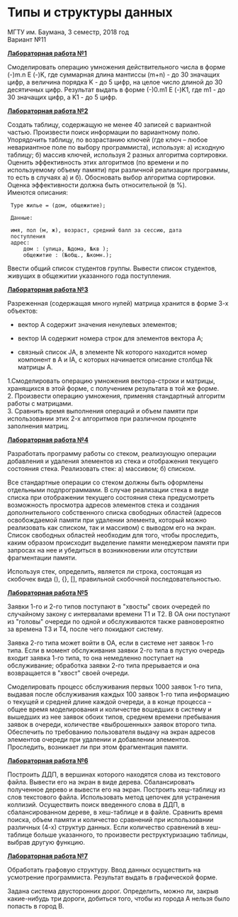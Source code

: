 # Типы и структуры данных  

МГТУ им. Баумана, 3 семестр, 2018 год  
Вариант №11

[**Лабораторная работа №1**](https://github.com/anastasialavrova/bmstu_TaSD/tree/master/lab_1)

Смоделировать операцию умножения действительного числа в форме (-)m.n Е (-)K, где суммарная длина мантиссы (m+n) - до 30 значащих цифр, а величина порядка K - до 5 цифр, на целое число длиной до 30 десятичных цифр. Результат выдать в форме (-)0.m1 Е (-)K1, где m1 - до 30 значащих цифр, а K1 - до 5 цифр.

[**Лабораторная работа №2**](https://github.com/anastasialavrova/bmstu_TaSD/tree/master/lab_2)

Создать таблицу, содержащую не менее 40 записей с вариантной частью. Произвести поиск информации по вариантному полю. Упорядочить таблицу, по возрастанию ключей (где ключ – любое невариантное поле по выбору программиста), используя: а) исходную таблицу; б) массив ключей, используя 2 разных алгоритма сортировки. Оценить эффективность этих алгоритмов (по времени и по используемому объему памяти) при различной реализации программы, то есть в случаях а) и б). Обосновать выбор алгоритма сортировки. Оценка эффективности должна быть относительной (в %).  
Имеются описания:  

     Type жилье = (дом, общежитие);  

     Данные:  
  
     имя, пол (м, ж), возраст, средний балл за сессию, дата  
     поступления
     адрес:
         дом : (улица, №дома, №кв );
         общежитие : (№общ., №комн.);

Ввести общий список студентов группы.
Вывести список студентов, живущих в общежитии указанного года
поступления.

[**Лабораторная работа №3**](https://github.com/anastasialavrova/bmstu_TaSD/tree/master/lab_3)

Разреженная (содержащая много нулей) матрица хранится в форме 3-х объектов:  

- вектор A содержит значения ненулевых элементов;  

- вектор IA содержит номера строк для элементов вектора A;  

- связный список JA, в элементе Nk которого находится номер компонент в A и IA, с которых начинается описание столбца Nk матрицы A.  

1.Смоделировать операцию умножения  вектора-строки и матрицы, хранящихся в этой форме, с получением результата в той же форме.  
2. Произвести операцию умножения, применяя  стандартный алгоритм работы с матрицами.  
3. Сравнить время выполнения операций и объем памяти при использовании этих 2-х алгоритмов при различном проценте заполнения матриц.  

[**Лабораторная работа №4**](https://github.com/anastasialavrova/bmstu_TaSD/tree/master/lab_4)

Разработать программу работы со стеком, реализующую операции добавления и удаления элементов из стека и отображения текущего состояния стека. Реализовать стек: а) массивом; б) списком.  

Все стандартные операции со стеком должны быть оформлены отдельными подпрограммами. В случае реализации стека в виде списка при отображении текущего состояния стека предусмотреть возможность просмотра адресов элементов стека и создания дополнительного собственного списка свободных областей (адресов освобождаемой памяти при удалении элемента, который можно реализовать как списком, так и массивом) с выводом его на экран. Список свободных областей необходим для того, чтобы проследить, каким образом происходит выделение памяти менеджером памяти при запросах на нее и убедиться в возникновении или отсутствии фрагментации памяти.  

Используя стек, определить, является ли строка, состоящая из скобочек вида (), {}, [], правильной скобочной последовательностью.

[**Лабораторная работа №5**](https://github.com/anastasialavrova/bmstu_TaSD/tree/master/lab_5)

Заявки 1-го и 2-го типов поступают в "хвосты" своих очередей по случайному закону с интервалами времени Т1 и Т2. В ОА они поступают из "головы" очереди по одной и обслуживаются также равновероятно за времена Т3 и Т4, после чего покидают систему.  

Заявка 2-го типа может войти в ОА, если в системе нет заявок 1-го типа. Если в момент обслуживания заявки 2-го типа в пустую очередь входит заявка 1-го типа, то она немедленно поступает на обслуживание; обработка заявки 2-го типа прерывается и она возвращается в "хвост" своей очереди.  

Смоделировать процесс обслуживания первых 1000 заявок 1-го типа, выдавая после обслуживания каждых 100 заявок 1-го типа информацию о текущей и средней длине каждой очереди, а в конце процесса – общее время моделирования и количестве вошедших в систему и вышедших из нее заявок обоих типов, среднем времени пребывания заявок в очереди, количестве «выброшенных» заявок второго типа. Обеспечить по требованию пользователя выдачу на экран адресов элементов очереди при удалении и добавлении элементов. Проследить, возникает ли при этом фрагментация памяти.  

[**Лабораторная работа №6**](https://github.com/anastasialavrova/bmstu_TaSD/tree/master/lab_6)

Построить ДДП, в вершинах которого находятся слова из текстового файла. Вывести его на экран в виде дерева. Сбалансировать полученное дерево и вывести его на экран. Построить хеш-таблицу из слов текстового файла. Использовать метод цепочек для устранения коллизий. Осуществить поиск введенного слова в ДДП, в сбалансированном дереве, в хеш-таблице и в файле. Сравнить время поиска, объем памяти и количество сравнений при использовании различных (4-х) структур данных. Если количество сравнений 
в хеш-таблице больше указанного, то произвести реструктуризацию таблицы, выбрав другую функцию.

[**Лабораторная работа №7**](https://github.com/anastasialavrova/bmstu_TaSD/tree/master/lab_7)

Обработать графовую структуру. Ввод данных осуществить на усмотрение программиста. Результат выдать в графической форме.  

Задана система двусторонних дорог. Определить, можно ли, закрыв какие-нибудь три дороги, добиться того, чтобы из города А нельзя было попасть в город В.


